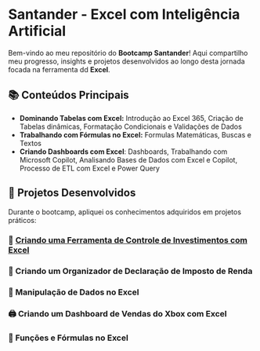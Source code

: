 # Santander - Excel com Inteligência Artificial

Bem-vindo ao meu repositório do **Bootcamp Santander**! Aqui compartilho meu progresso, insights e projetos desenvolvidos ao longo desta jornada focada na ferramenta dd **Excel**.

## 📚 Conteúdos Principais

- **Dominando Tabelas com Excel:** Introdução ao Excel 365, Criação de Tabelas dinâmicas, Formatação Condicionais e Validações de Dados
- **Trabalhando com Fórmulas no Excel:** Formulas Matemáticas, Buscas e Textos
- **Criando Dashboards com Excel**: Dashboards, Trabalhando com Microsoft Copilot, Analisando Bases de Dados com Excel e Copilot, Processo de ETL com Excel e Power Query

## 📂 Projetos Desenvolvidos

Durante o bootcamp, apliquei os conhecimentos adquiridos em projetos práticos:


### 🏦 [Criando uma Ferramenta de Controle de Investimentos com Excel](https://github.com/guimanaira/Repositorio_Dados/blob/main/Bootcamp_Santander-Excel_com_IA/Criando_uma_Ferramenta%20de_Controle_de_Investimentos/Criando_uma_Ferramenta%20de_Controle_de_Investimentos.md)

### 🏦 Criando um Organizador de Declaração de Imposto de Renda

### 🏦 Manipulação de Dados no Excel

### 🖨️ Criando um Dashboard de Vendas do Xbox com Excel

### 💬 Funções e Fórmulas no Excel
